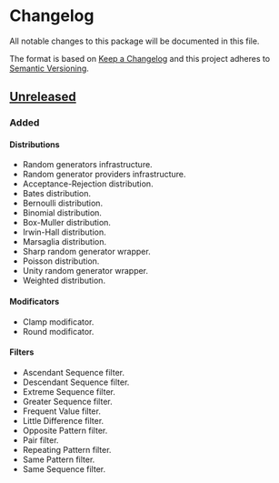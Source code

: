 # Changelog

All notable changes to this package will be documented in this file.

The format is based on [Keep a Changelog](http://keepachangelog.com/en/1.0.0/)
and this project adheres to [Semantic Versioning](http://semver.org/spec/v2.0.0.html).

## [Unreleased]

### Added

#### Distributions
- Random generators infrastructure.
- Random generator providers infrastructure.
- Acceptance-Rejection distribution.
- Bates distribution.
- Bernoulli distribution.
- Binomial distribution.
- Box-Muller distribution.
- Irwin-Hall distribution.
- Marsaglia distribution.
- Sharp random generator wrapper.
- Poisson distribution.
- Unity random generator wrapper.
- Weighted distribution.

#### Modificators
- Clamp modificator.
- Round modificator.

#### Filters
- Ascendant Sequence filter.
- Descendant Sequence filter.
- Extreme Sequence filter.
- Greater Sequence filter.
- Frequent Value filter.
- Little Difference filter.
- Opposite Pattern filter.
- Pair filter.
- Repeating Pattern filter.
- Same Pattern filter.
- Same Sequence filter.

[unreleased]: https://github.com/ZorPastaman/Random-Generators
